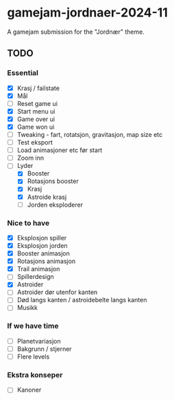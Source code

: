 # gamejam-jordnaer-2024-11
A gamejam submission for the "Jordnær" theme. 

## TODO

### Essential
- [x] Krasj / failstate
- [x] Mål
- [ ] Reset game ui
- [x] Start menu ui
- [x] Game over ui
- [x] Game won ui
- [ ] Tweaking - fart, rotatsjon, gravitasjon, map size etc
- [ ] Test eksport
- [ ] Load animasjoner etc før start
- [ ] Zoom inn
- [ ] Lyder
  - [x] Booster
  - [x] Rotasjons booster
  - [x] Krasj
  - [x] Astroide krasj
  - [ ] Jorden eksploderer

### Nice to have
- [x] Eksplosjon spiller
- [x] Eksplosjon jorden
- [x] Booster animasjon
- [x] Rotasjons animasjon
- [x] Trail animasjon
- [ ] Spillerdesign
- [x] Astroider
- [ ] Astroider dør utenfor kanten
- [ ] Død langs kanten / astroidebelte langs kanten
- [ ] Musikk

### If we have time
- [ ] Planetvariasjon
- [ ] Bakgrunn / stjerner
- [ ] Flere levels

### Ekstra konseper
- [ ] Kanoner
